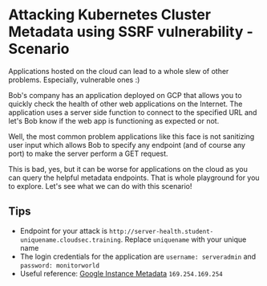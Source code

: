 # Attacking Kubernetes Cluster Metadata using SSRF vulnerability - Scenario

Applications hosted on the cloud can lead to a whole slew of other problems. Especially, vulnerable ones :)

Bob's company has an application deployed on GCP that allows you to quickly check the health of other web applications on the Internet. The application uses a server side function to connect to the specified URL and let's Bob know if the web app is functioning as expected or not.

Well, the most common problem applications like this face is not sanitizing user input which allows Bob to specify any endpoint (and of course any port) to make the server perform a GET request.

This is bad, yes, but it can be worse for applications on the cloud as you can query the helpful metadata endpoints. That is whole playground for you to explore. Let's see what we can do with this scenario!

## Tips

* Endpoint for your attack is `http://server-health.student-uniquename.cloudsec.training`. Replace `uniquename` with your unique name
* The login credentials for the application are `username: serveradmin` and `password: monitorworld`
* Useful reference: [Google Instance Metadata](https://cloud.google.com/appengine/docs/standard/java/accessing-instance-metadata) `169.254.169.254`